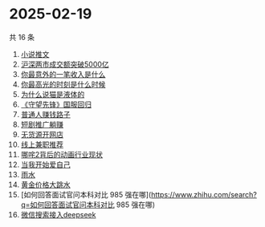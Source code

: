 # 2025-02-19

共 16 条

<!-- BEGIN ZHIHUSEARCH -->
<!-- 最后更新时间 Wed Feb 19 2025 14:13:53 GMT+0800 (China Standard Time) -->
1. [小说推文](https://www.zhihu.com/search?q=小说推文)
1. [沪深两市成交额突破5000亿](https://www.zhihu.com/search?q=沪深两市成交额突破5000亿)
1. [你最意外的一笔收入是什么](https://www.zhihu.com/search?q=你最意外的一笔收入是什么)
1. [你最高光的时刻是什么时候](https://www.zhihu.com/search?q=你最高光的时刻是什么时候)
1. [为什么说猫是液体的](https://www.zhihu.com/search?q=为什么说猫是液体的)
1. [《守望先锋》国服回归](https://www.zhihu.com/search?q=《守望先锋》国服回归)
1. [普通人赚钱路子](https://www.zhihu.com/search?q=普通人赚钱路子)
1. [短剧推广躺赚](https://www.zhihu.com/search?q=短剧推广躺赚)
1. [无货源开网店](https://www.zhihu.com/search?q=无货源开网店)
1. [线上兼职推荐](https://www.zhihu.com/search?q=线上兼职推荐)
1. [哪咤2背后的动画行业现状](https://www.zhihu.com/search?q=哪咤2背后的动画行业现状)
1. [当我开始爱自己](https://www.zhihu.com/search?q=当我开始爱自己)
1. [雨水](https://www.zhihu.com/search?q=雨水)
1. [黄金价格大跳水](https://www.zhihu.com/search?q=黄金价格大跳水)
1. [如何回答面试官问本科对比 985 强在哪](https://www.zhihu.com/search?q=如何回答面试官问本科对比 985 强在哪)
1. [微信搜索接入deepseek](https://www.zhihu.com/search?q=微信搜索接入deepseek)
<!-- END ZHIHUSEARCH -->
